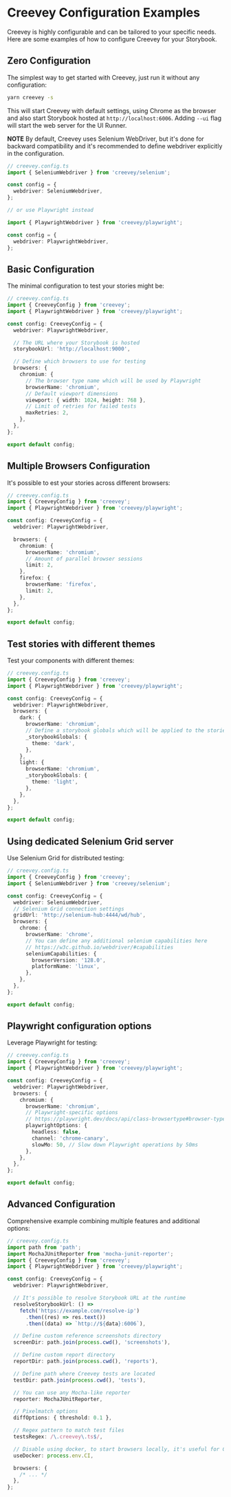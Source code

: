 # Creevey Configuration Examples

Creevey is highly configurable and can be tailored to your specific needs. Here are some examples of how to configure Creevey for your Storybook.

## Zero Configuration

The simplest way to get started with Creevey, just run it without any configuration:

```bash
yarn creevey -s
```

This will start Creevey with default settings, using Chrome as the browser and also start Storybook hosted at `http://localhost:6006`. Adding `--ui` flag will start the web server for the UI Runner.

**NOTE** By default, Creevey uses Selenium WebDriver, but it's done for backward compatibility and it's recommended to define webdriver explicitly in the configuration.

```ts
// creevey.config.ts
import { SeleniumWebdriver } from 'creevey/selenium';

const config = {
  webdriver: SeleniumWebdriver,
};

// or use Playwright instead

import { PlaywrightWebdriver } from 'creevey/playwright';

const config = {
  webdriver: PlaywrightWebdriver,
};
```

## Basic Configuration

The minimal configuration to test your stories might be:

```ts
// creevey.config.ts
import { CreeveyConfig } from 'creevey';
import { PlaywrightWebdriver } from 'creevey/playwright';

const config: CreeveyConfig = {
  webdriver: PlaywrightWebdriver,

  // The URL where your Storybook is hosted
  storybookUrl: 'http://localhost:9000',

  // Define which browsers to use for testing
  browsers: {
    chromium: {
      // The browser type name which will be used by Playwright
      browserName: 'chromium',
      // Default viewport dimensions
      viewport: { width: 1024, height: 768 },
      // Limit of retries for failed tests
      maxRetries: 2,
    },
  },
};

export default config;
```

## Multiple Browsers Configuration

It's possible to est your stories across different browsers:

```ts
// creevey.config.ts
import { CreeveyConfig } from 'creevey';
import { PlaywrightWebdriver } from 'creevey/playwright';

const config: CreeveyConfig = {
  webdriver: PlaywrightWebdriver,

  browsers: {
    chromium: {
      browserName: 'chromium',
      // Amount of parallel browser sessions
      limit: 2,
    },
    firefox: {
      browserName: 'firefox',
      limit: 2,
    },
  },
};

export default config;
```

## Test stories with different themes

Test your components with different themes:

```ts
// creevey.config.ts
import { CreeveyConfig } from 'creevey';
import { PlaywrightWebdriver } from 'creevey/playwright';

const config: CreeveyConfig = {
  webdriver: PlaywrightWebdriver,
  browsers: {
    dark: {
      browserName: 'chromium',
      // Define a storybook globals which will be applied to the stories
      _storybookGlobals: {
        theme: 'dark',
      },
    },
    light: {
      browserName: 'chromium',
      _storybookGlobals: {
        theme: 'light',
      },
    },
  },
};

export default config;
```

## Using dedicated Selenium Grid server

Use Selenium Grid for distributed testing:

```ts
// creevey.config.ts
import { CreeveyConfig } from 'creevey';
import { SeleniumWebdriver } from 'creevey/selenium';

const config: CreeveyConfig = {
  webdriver: SeleniumWebdriver,
  // Selenium Grid connection settings
  gridUrl: 'http://selenium-hub:4444/wd/hub',
  browsers: {
    chrome: {
      browserName: 'chrome',
      // You can define any additional selenium capabilities here
      // https://w3c.github.io/webdriver/#capabilities
      seleniumCapabilities: {
        browserVersion: '128.0',
        platformName: 'linux',
      },
    },
  },
};

export default config;
```

## Playwright configuration options

Leverage Playwright for testing:

```ts
// creevey.config.ts
import { CreeveyConfig } from 'creevey';
import { PlaywrightWebdriver } from 'creevey/playwright';

const config: CreeveyConfig = {
  webdriver: PlaywrightWebdriver,
  browsers: {
    chromium: {
      browserName: 'chromium',
      // Playwright-specific options
      // https://playwright.dev/docs/api/class-browsertype#browser-type-launch-server
      playwrightOptions: {
        headless: false,
        channel: 'chrome-canary',
        slowMo: 50, // Slow down Playwright operations by 50ms
      },
    },
  },
};

export default config;
```

## Advanced Configuration

Comprehensive example combining multiple features and additional options:

```ts
// creevey.config.ts
import path from 'path';
import MochaJUnitReporter from 'mocha-junit-reporter';
import { CreeveyConfig } from 'creevey';
import { PlaywrightWebdriver } from 'creevey/playwright';

const config: CreeveyConfig = {
  webdriver: PlaywrightWebdriver,

  // It's possible to resolve Storybook URL at the runtime
  resolveStorybookUrl: () =>
    fetch('https://example.com/resolve-ip')
      .then((res) => res.text())
      .then((data) => `http://${data}:6006`),

  // Define custom reference screenshots directory
  screenDir: path.join(process.cwd(), 'screenshots'),

  // Define custom report directory
  reportDir: path.join(process.cwd(), 'reports'),

  // Define path where Creevey tests are located
  testDir: path.join(process.cwd(), 'tests'),

  // You can use any Mocha-like reporter
  reporter: MochaJUnitReporter,

  // Pixelmatch options
  diffOptions: { threshold: 0.1 },

  // Regex pattern to match test files
  testsRegex: /\.creevey\.ts$/,

  // Disable using docker, to start browsers locally, it's useful for CI
  useDocker: process.env.CI,

  browsers: {
    /* ... */
  },
};
```
